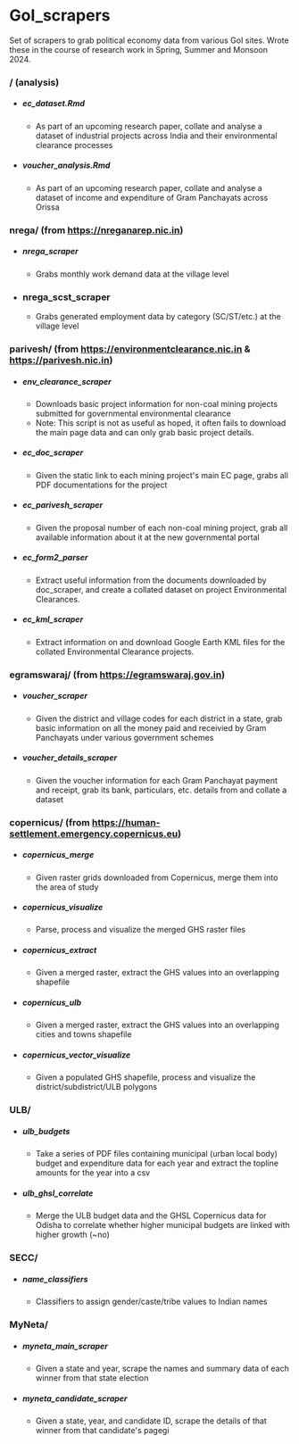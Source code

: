 # GoI_scrapers
Set of scrapers to grab political economy data from various GoI sites. Wrote these in the course of research work in Spring, Summer and Monsoon 2024.


### / (analysis)

 - ##### ec_dataset.Rmd
     - As part of an upcoming research paper, collate and analyse a dataset of industrial projects across India and their environmental clearance processes
 - ##### voucher_analysis.Rmd
     - As part of an upcoming research paper, collate and analyse a dataset of income and expenditure of Gram Panchayats across Orissa

### nrega/ (from https://nreganarep.nic.in)

 - ##### nrega_scraper
     - Grabs monthly work demand data at the village level
 - ### nrega_scst_scraper
     - Grabs generated employment data by category (SC/ST/etc.) at the village level

### parivesh/ (from https://environmentclearance.nic.in & https://parivesh.nic.in)

 - ##### env_clearance_scraper
     - Downloads basic project information for non-coal mining projects submitted for governmental environmental clearance
     - Note: This script is not as useful as hoped, it often fails to download the main page data and can only grab basic project details.
 - ##### ec_doc_scraper
     - Given the static link to each mining project's main EC page, grabs all PDF documentations for the project
 - ##### ec_parivesh_scraper
     - Given the proposal number of each non-coal mining project, grab all available information about it at the new governmental portal
 - ##### ec_form2_parser
     - Extract useful information from the documents downloaded by doc_scraper, and create a collated dataset on project Environmental Clearances.
 - ##### ec_kml_scraper
     - Extract information on and download Google Earth KML files for the collated Environmental Clearance projects.

### egramswaraj/ (from https://egramswaraj.gov.in)

 - ##### voucher_scraper
     - Given the district and village codes for each district in a state, grab basic information on all the money paid and receivied by Gram Panchayats under various government schemes
 - ##### voucher_details_scraper
     - Given the voucher information for each Gram Panchayat payment and receipt, grab its bank, particulars, etc. details from and collate a dataset

### copernicus/ (from https://human-settlement.emergency.copernicus.eu)

 - ##### copernicus_merge
     - Given raster grids downloaded from Copernicus, merge them into the area of study
 - ##### copernicus_visualize
     - Parse, process and visualize the merged GHS raster files
 - ##### copernicus_extract
     - Given a merged raster, extract the GHS values into an overlapping shapefile
 - ##### copernicus_ulb
     - Given a merged raster, extract the GHS values into an overlapping cities and towns shapefile
 - ##### copernicus_vector_visualize
     - Given a populated GHS shapefile, process and visualize the district/subdistrict/ULB polygons
  
### ULB/

 - ##### ulb_budgets
     - Take a series of PDF files containing municipal (urban local body) budget and expenditure data for each year and extract the topline amounts for the year into a csv
 - ##### ulb_ghsl_correlate
     - Merge the ULB budget data and the GHSL Copernicus data for Odisha to correlate whether higher municipal budgets are linked with higher growth (~no)

### SECC/

 - ##### name_classifiers
     - Classifiers to assign gender/caste/tribe values to Indian names

### MyNeta/

 - ##### myneta_main_scraper
     - Given a state and year, scrape the names and summary data of each winner from that state election
 - ##### myneta_candidate_scraper
     - Given a state, year, and candidate ID, scrape the details of that winner from that candidate's pagegi
